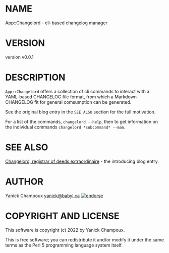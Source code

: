 # NAME

App::Changelord - cli-based changelog manager

# VERSION

version v0.0.1

# DESCRIPTION

`App::Changelord` offers a collection of cli commands to
interact with a YAML-based CHANGELOG file format, from which
a Markdown CHANGELOG fit for general comsumption can be generated.

See the original blog entry in the `SEE ALSO` section for the full
motivation.

For a list of the commands, `changelord --help`, then to
get information on the individual commands `changelord *subcommand* --man`.

# SEE ALSO

[Changelord, registrar of deeds extraordinaire](https://techblog.babyl.ca/entry/changelord) - the introducing blog entry.

# AUTHOR

Yanick Champoux <yanick@babyl.ca> [![endorse](http://api.coderwall.com/yanick/endorsecount.png)](http://coderwall.com/yanick)

# COPYRIGHT AND LICENSE

This software is copyright (c) 2022 by Yanick Champoux.

This is free software; you can redistribute it and/or modify it under
the same terms as the Perl 5 programming language system itself.

